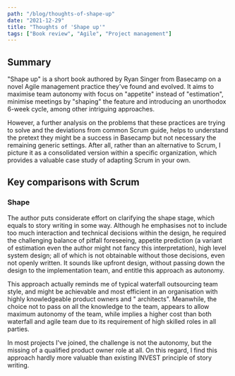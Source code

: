 ```yaml
---
path: "/blog/thoughts-of-shape-up"
date: "2021-12-29"
title: "Thoughts of 'Shape up'"
tags: ["Book review", "Agile", "Project management"]
---
```


## Summary

"Shape up" is a short book authored by Ryan Singer from Basecamp on a novel Agile management
practice they've found and evolved. It aims to maximise team autonomy with focus on "appetite"
instead of "estimation", minimise meetings by "shaping" the feature and introducing an unorthodox
6-week cycle, among other intriguing approaches.

However, a further analysis on the problems that these practices are trying to solve and the
deviations from common Scrum guide, helps to understand the pretext they might be a success in
Basecamp but not necessary the remaining generic settings. After all, rather than an alternative to
Scrum, I picture it as a consolidated version within a specific organization, which provides a
valuable case study of adapting Scrum in your own.

## Key comparisons with Scrum

### Shape

The author puts considerate effort on clarifying the shape stage, which equals to story writing in
some way. Although he emphasises not to include too much interaction and technical decisions within
the design, he required the challenging balance of pitfall foreseeing, appetite prediction (a
variant of estimation even the author might not fancy this interpretation), high level system
design; all of which is not obtainable without those decisions, even not openly written. It sounds
like upfront design, without passing down the design to the implementation team, and entitle this
approach as autonomy.

This approach actually reminds me of typical waterfall outsourcing team style, and might be
achievable and most efficient in an organisation with highly knowledgeable product owners and "
architects". Meanwhile, the choice not to pass on all the knowledge to the team, appears to allow
maximum autonomy of the team, while implies a higher cost than both waterfall and agile team due to
its requirement of high skilled roles in all parties.

In most projects I've joined, the challenge is not the autonomy, but the missing of a qualified
product owner role at all. On this regard, I find this approach hardly more valuable than existing INVEST
principle of story writing.

###




